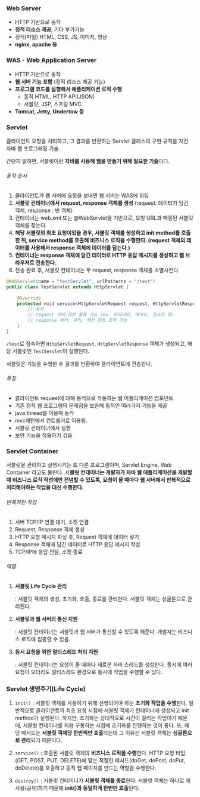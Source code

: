 ### Web Server

- HTTP 기반으로 동작
- **정적 리소스 제공**, 기타 부가기능
- 정적(파일) HTML, CSS, JS, 이미지, 영상
- **nginx, apache 등**



### WAS - Web Application Server

- HTTP 기반으로 동작
- **웹 서버 기능 포함** (정적 리소스 제공 가능)
- **프로그램 코드를 실행해서 애플리케이션 로직 수행**
  - 동적 HTML, HTTP API(JSON)
  - 서블릿, JSP, 스프링 MVC
- **Tomcat, Jetty, Undertow 등**



### Servlet

클라이언트 요청을 처리하고, 그 결과를 반환하는 Servlet 클래스의 구현 규칙을 지킨 자바 웹 프로그래밍 기술.

간단히 말하면, 서블릿이란 **자바를 사용해 웹을 만들기 위해 필요한 기술**이다.



###### 동작 순서

1. 클라이언트가 웹 서버에 요청을 보내면 웹 서버는 WAS에 위임
2. **서블릿 컨테이너에서 request, response 객체를 생성** (request: 데이터가 담긴 객체, response : 빈 객체)
3. 컨테이너는 web.xml 또는 @WebServlet을 기반으로, 요청 URL과 매핑된 서블릿 객체를 찾는다.
4. **해당 서블릿의 최초 요청이었을 경우, 서블릿 객체를 생성하고 init method를 호출한 뒤, service method를 호출해 비즈니스 로직을 수행한다. (request 객체의 데이터를 사용해서 response 객체에 데이터를 담는다.)**
5. **컨테이너는 response 객체에 담긴 데이터로 HTTP 응답 메시지를 생성하고 웹 브라우저로 전송한다.**
6. 전송 완료 후, 서블릿 컨테이너는 두 request, response 객체를 소멸시킨다.



```java
@WebServlet(name = "testServlet", urlPatterns = "/test")
public class TestServlet extends HttpServlet {
    
    @Override
    protected void service(HttpServletRequest request, HttpServletResponse response) throws ServletException, IOException {
        // 동작 
        // request 객체 정보 활용 가능 (ex. 파라미터, 메서드, 호스트 등)
        // response 헤더, 쿠키, 세션 등등 조작 가능
    }
}
```

`/test`로 접속하면 `HttpServletRequest`, `HttpServletResponse` 객체가 생성되고, 해당 서블릿인 `TestServlet`이 실행된다.

서블릿은 기능을 수행한 후 결과를 반환하여 클라이언트에 전송한다.



###### 특징

- 클라이언트 request에 대해 동적으로 작동하는 웹 어플리케이션 컴포넌트
- 기존 정적 웹 프로그램의 문제점을 보완해 동적인 여러가지 기능을 제공
- java thread를 이용해 동작
- mvc패턴에서 컨트롤러로 이용됨.
- 서블릿 컨테이너에서 실행
- 보안 기능을 적용하기 쉬움



### Servlet Container

서블릿을 관리하고 실행시키는 또 다른 프로그램이며, Servlet Engine, Web Container 라고도 불린다. 서**블릿 컨테이너는 개발자가 자바 웹 애플리케이션을 개발할 때 비즈니스 로직 작성에만 전념할 수 있도록, 요청이 올 때마다 웹 서버에서 반복적으로 처리해야하는 작업을 대신 수행한다.**



###### 반복적인 작업

1. 서버 TCP/IP 연결 대기, 소켓 연결
2. Request, Response 객체 생성
3. HTTP 요청 메시지 파싱 후, Request 객체에 데이터 넣기
4. Response 객체에 담긴 데이터로 HTTP 응답 메시지 작성
5. TCP/IP에 응답 전달, 소켓 종료



######  역할

1. **서블릿 Life Cycle 관리** 

   : 서블릿 객체의 생성, 초기화, 호출, 종료를 관리한다. 서블릿 객체는 싱글톤으로 관리된다.

2. **서블릿과 웹 서버의 통신 지원** 

   : 서블릿 컨테이너는 서블릿과 웹 서버가 통신할 수 있도록 해준다. 개발자는 비즈니스 로직에 집중할 수 있음.

3. **동시 요청을 위한 멀티스레드 처리 지원**

   : 서블릿 컨테이너는 요청이 올 때마다 새로운 자바 스레드를 생성한다. 동시에 여러 요청이 오더라도 멀티스레드 환경으로 동시에 작업을 수행할 수 있다.

### 

### Servlet 생명주기(Life Cycle)

1. `init()` : 서블릿 객체를 사용하기 위해 선행되어야 하는 **초기화 작업을 수행**한다. 일반적으로 클라이언트의 최초 요청 시점에 서블릿 객체가 컨테이너에 생성되고 init method가 실행된다. 하지만, 초기화는 상대적으로 시간이 걸리는 작업이기 때문에, 서블릿 컨테이너를 처음 구동하는 시점에 초기화를 진행하는 것이 좋다. 또, 해당 메서드는 **서블릿 객체당 한번씩만 호출**되는데 그 이유는 서블릿 객체는 **싱글톤으로 관리**되기 때문이다.

2. `service()` : 호출된 서블릿 객체의 **비즈니스 로직을 수행**한다. HTTP 요청 타입(GET, POST, PUT, DELETE)에 맞는 적절한 메서드(doGet, doPost, doPut, doDelete)를 호출하고 동적 웹 페이지를 만드는 역할을 수행한다.
3. `destroy()` : 서블릿 컨테이너가 **서블릿 객체를 종료**한다. 서블릿 객체는 하나로 재사용(공유)하기 때문에 **init()과 동일하게 한번만 호출**된다.
